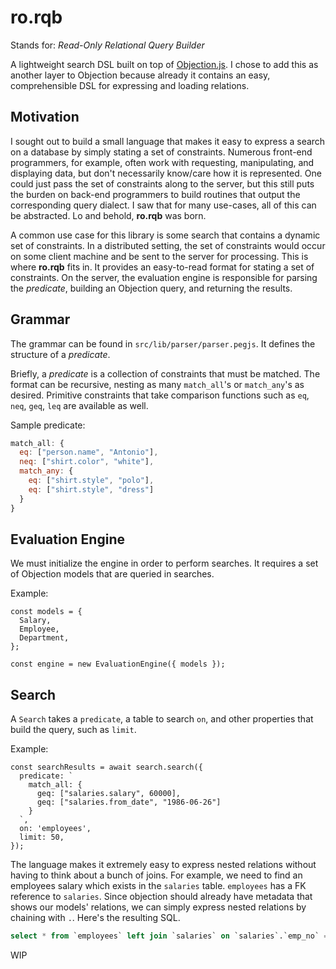 # ro.rqb

Stands for: _Read-Only Relational Query Builder_

A lightweight search DSL built on top of [Objection.js](https://github.com/Vincit/objection.js). I chose to add this as another layer to Objection because already it contains an easy, comprehensible DSL for expressing and loading relations.

## Motivation

I sought out to build a small language that makes it easy to express a search on a database by simply stating a set of constraints. Numerous front-end programmers, for example, often work with requesting, manipulating, and displaying data, but don't necessarily know/care how it is represented. One could just pass the set of constraints along to the server, but this still puts the burden on back-end programmers to build routines that output the corresponding query dialect. I saw that for many use-cases, all of this can be abstracted. Lo and behold, **ro.rqb** was born.

A common use case for this library is some search that contains a dynamic set of constraints. In a distributed setting, the set of constraints would occur on some client machine and be sent to the server for processing. This is where **ro.rqb** fits in. It provides an easy-to-read format for stating a set of constraints. On the server, the evaluation engine is responsible for parsing the _predicate_, building an Objection query, and returning the results.

## Grammar

The grammar can be found in `src/lib/parser/parser.pegjs`. It defines the structure of a _predicate_.

Briefly, a _predicate_ is a collection of constraints that must be matched.
The format can be recursive, nesting as many `match_all`'s or `match_any`'s as desired. Primitive constraints that take comparison functions such as `eq`, `neq`, `geq`, `leq` are available as well.

Sample predicate:

```js
match_all: {
  eq: ["person.name", "Antonio"],
  neq: ["shirt.color", "white"],
  match_any: {
    eq: ["shirt.style", "polo"],
    eq: ["shirt.style", "dress"]
  }
}
```

## Evaluation Engine

We must initialize the engine in order to perform searches. It requires a set of Objection models that are queried in searches.

Example:

```tsx
const models = {
  Salary,
  Employee,
  Department,
};

const engine = new EvaluationEngine({ models });
```

## Search

A `Search` takes a `predicate`, a table to search `on`, and other properties that build the query, such as `limit`.

Example:

```tsx
const searchResults = await search.search({
  predicate: `
    match_all: {
      geq: ["salaries.salary", 60000],
      geq: ["salaries.from_date", "1986-06-26"]
    }
  `,
  on: 'employees',
  limit: 50,
});
```

The language makes it extremely easy to express nested relations without having to think about a bunch of joins. For example, we need to find an employees salary which exists in the `salaries` table. `employees` has a FK reference to `salaries`. Since objection should already have metadata that shows our models' relations, we can simply express nested relations by chaining with `.`. Here's the resulting SQL.

```SQL
select * from `employees` left join `salaries` on `salaries`.`emp_no` = `employees`.`emp_no` where (`salaries`.`salary` >= 60000 and `salaries`.`from_date` >= '1986-06-26') limit 50
```

WIP
